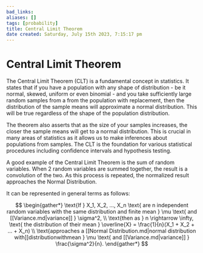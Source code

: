 ```yaml
---
bad_links: 
aliases: []
tags: [probability]
title: Central Limit Theorem
date created: Saturday, July 15th 2023, 7:15:17 pm
---
```

# Central Limit Theorem

The Central Limit Theorem (CLT) is a fundamental concept in statistics. It states that if you have a population with any shape of distribution - be it normal, skewed, uniform or even binomial - and you take sufficiently large random samples from a from the population with replacement, then the distribution of the sample means will approximate a normal distribution. This will be true regardless of the shape of the population distribution.

The theorem also asserts that as the size of your samples increases, the closer the sample means will get to a normal distribution. This is crucial in many areas of statistics as it allows us to make inferences about populations from samples. The CLT is the foundation for various statistical procedures including confidence intervals and hypothesis testing.

A good example of the Central Limit Theorem is the sum of random variables. When 2 random variables are summed together, the result is a convolution of the two. As this process is repeated, the normalized result approaches the Normal Distribution.

It can be represented in general terms as follows:

$$
\begin{gather*}
\text{If } X_1, X_2, ..., X_n \text{ are n independent random variables with the same distribution and finite mean } \mu \text{ and [[Variance.md|variance]] } \sigma^2, \\
\text{then as } n \rightarrow \infty, \text{ the distribution of their mean } \overline{X} = \frac{1}{n}(X_1 + X_2 + ... + X_n) \\
\text{approaches a [[Normal Distribution.md|normal distribution with]]distributionwithmean } \mu \text{ and [[Variance.md|variance]] } \frac{\sigma^2}{n}.
\end{gather*}
$$
